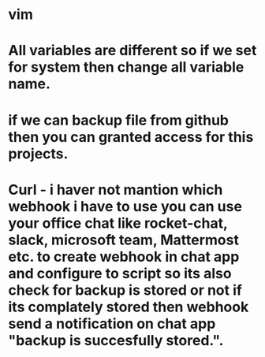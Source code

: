 # vim

# All variables are different so if we set for system then change all variable name.
# if we can backup file from github then you can granted access for this projects.
# Curl - i haver not mantion which webhook i have to use you can use your office chat like rocket-chat, slack, microsoft team, Mattermost etc. to create webhook in chat app and configure to script so its also check for backup is stored or not if its complately stored then webhook send a notification on chat app "backup is succesfully stored.".
 
